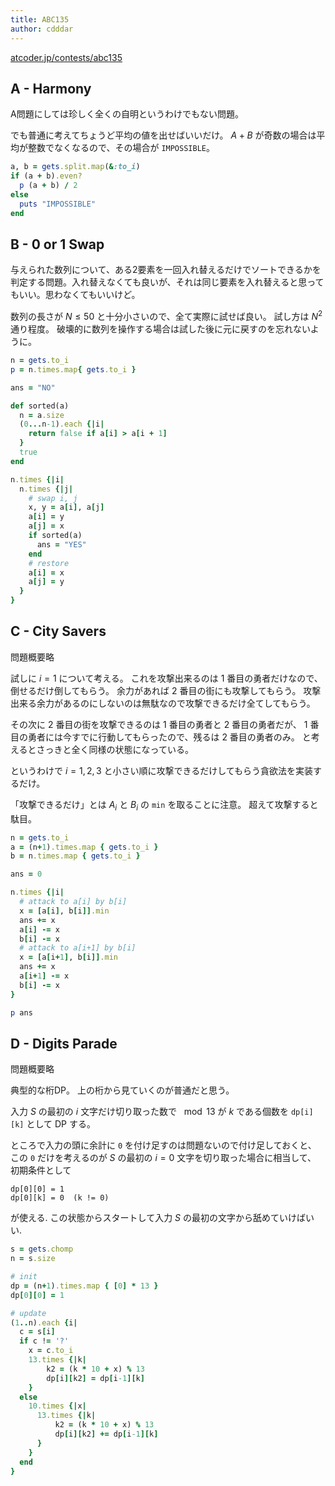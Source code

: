 ```yaml
---
title: ABC135
author: cdddar
---
```


[atcoder.jp/contests/abc135](https://atcoder.jp/contests/abc135)

##  A - Harmony

A問題にしては珍しく全くの自明というわけでもない問題。

でも普通に考えてちょうど平均の値を出せばいいだけ。
$A+B$ が奇数の場合は平均が整数でなくなるので、その場合が `IMPOSSIBLE`。

```ruby
a, b = gets.split.map(&:to_i)
if (a + b).even?
  p (a + b) / 2
else
  puts "IMPOSSIBLE"
end
```

## B - 0 or 1 Swap

与えられた数列について、ある2要素を一回入れ替えるだけでソートできるかを判定する問題。入れ替えなくても良いが、それは同じ要素を入れ替えると思ってもいい。思わなくてもいいけど。

数列の長さが $N \leq 50$ と十分小さいので、全て実際に試せば良い。
試し方は $N^2$ 通り程度。
破壊的に数列を操作する場合は試した後に元に戻すのを忘れないように。

```ruby
n = gets.to_i
p = n.times.map{ gets.to_i }

ans = "NO"

def sorted(a)
  n = a.size
  (0...n-1).each {|i|
    return false if a[i] > a[i + 1]
  }
  true
end

n.times {|i|
  n.times {|j|
    # swap i, j
    x, y = a[i], a[j]
    a[i] = y
    a[j] = x
    if sorted(a)
      ans = "YES"
    end
    # restore
    a[i] = x
    a[j] = y
  }
}
```

## C - City Savers

問題概要略

試しに $i=1$ について考える。
これを攻撃出来るのは 1 番目の勇者だけなので、倒せるだけ倒してもらう。
余力があれば 2 番目の街にも攻撃してもらう。
攻撃出来る余力があるのにしないのは無駄なので攻撃できるだけ全てしてもらう。

その次に 2 番目の街を攻撃できるのは 1 番目の勇者と 2 番目の勇者だが、
1 番目の勇者には今すでに行動してもらったので、残るは 2 番目の勇者のみ。
と考えるとさっきと全く同様の状態になっている。

というわけで $i=1,2,3$ と小さい順に攻撃できるだけしてもらう貪欲法を実装するだけ。

「攻撃できるだけ」とは $A_i$ と $B_i$ の `min` を取ることに注意。
超えて攻撃すると駄目。

```ruby
n = gets.to_i
a = (n+1).times.map { gets.to_i }
b = n.times.map { gets.to_i }

ans = 0

n.times {|i|
  # attack to a[i] by b[i]
  x = [a[i], b[i]].min
  ans += x
  a[i] -= x
  b[i] -= x
  # attack to a[i+1] by b[i]
  x = [a[i+1], b[i]].min
  ans += x
  a[i+1] -= x
  b[i] -= x
}

p ans
```

##  D - Digits Parade

問題概要略

典型的な桁DP。
上の桁から見ていくのが普通だと思う。

入力 $S$ の最初の $i$ 文字だけ切り取った数で
$\mod 13$ が $k$ である個数を `dp[i][k]` として DP する。

ところで入力の頭に余計に `0` を付け足すのは問題ないので付け足しておくと、
この `0` だけを考えるのが $S$ の最初の $i=0$ 文字を切り取った場合に相当して、
初期条件として

```
dp[0][0] = 1
dp[0][k] = 0  (k != 0)
```

が使える.
この状態からスタートして入力 $S$ の最初の文字から舐めていけばいい.

```ruby
s = gets.chomp
n = s.size

# init
dp = (n+1).times.map { [0] * 13 }
dp[0][0] = 1

# update
(1..n).each {i|
  c = s[i]
  if c != '?'
    x = c.to_i
    13.times {|k|
        k2 = (k * 10 + x) % 13
        dp[i][k2] = dp[i-1][k]
    }
  else
    10.times {|x|
      13.times {|k|
          k2 = (k * 10 + x) % 13
          dp[i][k2] += dp[i-1][k]
      }
    }
  end
}
```

